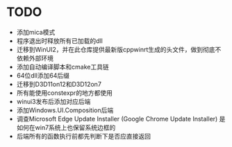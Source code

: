 # TODO

- 添加mica模式
- 程序退出时释放所有已加载的dll
- 迁移到WinUI2，并在此仓库提供最新版cppwinrt生成的头文件，做到彻底不依赖外部环境
- 添加自动编译脚本和cmake工具链
- 64位dll添加64后缀
- 迁移到D3D11on12和D3D12on7
- 所有能使用constexpr的地方都使用
- winui3发布后添加对应后端
- 添加Windows.UI.Composition后端
- 调查Microsoft Edge Update Installer (Google Chrome Update Installer) 是如何在win7系统上也保留系统边框的
- 后端所有的函数执行前都先判断下是否应直接返回
